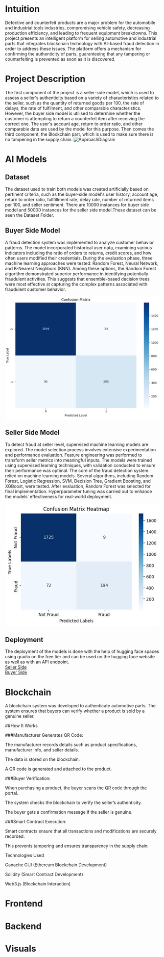 # Intuition
Defective and counterfeit products are a major problem for the automobile and industrial tools industries, compromising vehicle safety, decreasing production efficiency, and leading to frequent equipment breakdowns. This project presents an intelligent platform for selling automotive and industrial parts that integrates blockchain technology with AI-based fraud detection in order to address these issues. The platform offers a mechanism for confirming the authenticity of parts, guaranteeing that any tampering or counterfeiting is prevented as soon as it is discovered.

# Project Description

The first component of the project is a seller-side model, which is used to assess a seller's authenticity based on a variety of characteristics related to the seller, such as the quantity of returned goods per 100, the rate of delays, the rate of fulfilment, and other comparable characteristics. However, the buyer side model is utilised to determine whether the customer is attempting to return a counterfeit item after receiving the correct one. The user's account age, return to order ratio, and other comparable data are used by the model for this purpose. Then comes the third component, the Blockchain part, which is used to make sure there is no tampering in the supply chain.
![ApproachDiagram](https://github.com/user-attachments/assets/2d12a735-52fe-4618-a7dd-915dfa5d37ba)


# AI Models

## Dataset
The dataset used to train both models was created artificially based on pertinent criteria, such as the buyer-side model's user history, account age, return to order ratio, fullfillment rate, delay rate, number of returned items per 100, and seller sentiment.
There are 10000 instances for buyer side model and 50000 instances for the seller side model.These dataset can be seen the Dataset Folder.

## Buyer Side Model
A fraud detection system was implemented to analyze customer behavior patterns. The model incorporated historical user data, examining various indicators including the ratio of orders to returns, credit scores, and how often users modified their credentials. During the evaluation phase, three machine learning approaches were tested: Random Forest, Neural Network, and K-Nearest Neighbors (KNN). Among these options, the Random Forest algorithm demonstrated superior performance in identifying potentially fraudulent activities. This suggests that ensemble-based decision trees were most effective at capturing the complex patterns associated with fraudulent customer behavior.<br/>

<img src=https://github.com/NiharMandahas/Supply_Chain_Fraud_Detection/blob/main/visuals/buyer.jpeg width=600 height=400>

## Seller Side Model
To detect fraud at  seller level, supervised machine learning models are explored. The model selection process involves extensive experimentation and performance evaluation.  Feature engineering was performed to transform seller metrics into meaningful inputs. The models were trained using supervised learning techniques, with validation conducted to ensure their performance was optimal. The core of the fraud detection system relied on machine learning models. Several algorithms, including Random Forest, Logistic Regression, SVM, Decision Tree, Gradient Boosting, and XGBoost, were tested. After evaluation, Random Forest was selected for final implementation. Hyperparameter tuning was carried out to enhance the models’ effectiveness for real-world deployment.<br/>

<img src=https://github.com/NiharMandahas/Supply_Chain_Fraud_Detection/blob/main/visuals/seller.jpeg width=600 height=400>

## Deployment
The deployment of the models is done with the help of hugging face spaces using gradio on the free tier and can be used on the hugging face website as well as with an API endpoint.<br/>
[Seller Side](https://huggingface.co/spaces/kugo16/Seller-side-model)<br/>
[Buyer Side](https://huggingface.co/spaces/NiharMandahas/KNN_Fraud)

# Blockchain
A blockchain system was developed to authenticate automotive parts. The system ensures that buyers can verify whether a product is sold by a genuine seller.

##How It Works

###Manufacturer Generates QR Code:

The manufacturer records details such as product specifications, manufacturer info, and seller details.

The data is stored on the blockchain.

A QR code is generated and attached to the product.


###Buyer Verification:

When purchasing a product, the buyer scans the QR code through the portal.

The system checks the blockchain to verify the seller’s authenticity.

The buyer gets a confirmation message if the seller is genuine.


###Smart Contract Execution:

Smart contracts ensure that all transactions and modifications are securely recorded.

This prevents tampering and ensures transparency in the supply chain.

Technologies Used

Ganache GUI (Ethereum Blockchain Development)

Solidity (Smart Contract Development)

Web3.js (Blockchain Interaction)

# Frontend

# Backend

# Visuals
